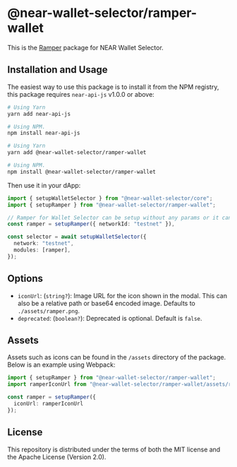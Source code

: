 # @near-wallet-selector/ramper-wallet


This is the [Ramper](https://docs.ramper.xyz/) package for NEAR Wallet Selector.

## Installation and Usage

The easiest way to use this package is to install it from the NPM registry, this package requires `near-api-js` v1.0.0 or above:

```bash
# Using Yarn
yarn add near-api-js

# Using NPM.
npm install near-api-js
```

```bash
# Using Yarn
yarn add @near-wallet-selector/ramper-wallet

# Using NPM.
npm install @near-wallet-selector/ramper-wallet
```

Then use it in your dApp:

```ts
import { setupWalletSelector } from "@near-wallet-selector/core";
import { setupRamper } from "@near-wallet-selector/ramper-wallet";

// Ramper for Wallet Selector can be setup without any params or it can take one optional param.
const ramper = setupRamper({ networkId: "testnet" }),

const selector = await setupWalletSelector({
  network: "testnet",
  modules: [ramper],
});
```

## Options

- `iconUrl`: (`string?`): Image URL for the icon shown in the modal. This can also be a relative path or base64 encoded image. Defaults to `./assets/ramper.png`.
- `deprecated`: (`boolean?`): Deprecated is optional. Default is `false`.

## Assets

Assets such as icons can be found in the `/assets` directory of the package. Below is an example using Webpack:

```ts
import { setupRamper } from "@near-wallet-selector/ramper-wallet";
import ramperIconUrl from "@near-wallet-selector/ramper-wallet/assets/ramper.png";

const ramper = setupRamper({
  iconUrl: ramperIconUrl
});
```

## License

This repository is distributed under the terms of both the MIT license and the Apache License (Version 2.0).
